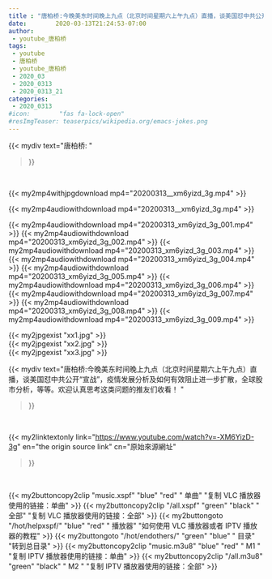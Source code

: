 ```yaml
---
title : "唐柏桥:‪今晚美东时间晚上九点（北京时间星期六上午九点）直播，谈美国怼中共公开“宣战”，疫情发展分析及如何有效阻止进一步扩散，全球股市分析，等等。欢迎认真思考这类问题的推友们收看！‬ "
date:        2020-03-13T21:24:53-07:00
author:
 - youtube_唐柏桥
tags:
 - youtube
 - 唐柏桥
 - youtube_唐柏桥
 - 2020_03
 - 2020_0313
 - 2020_0313_21
categories:
 - 2020_0313
#icon:        "fas fa-lock-open"
#resImgTeaser: teaserpics/wikipedia.org/emacs-jokes.png
---
```


{{< mydiv text="唐柏桥: "
>}}
<br>


{{< my2mp4withjpgdownload mp4="20200313__xm6yizd_3g.mp4" >}}

{{< my2mp4audiowithdownload mp4="20200313__xm6yizd_3g.mp4" >}}

{{< my2mp4audiowithdownload mp4="20200313_xm6yizd_3g_001.mp4" >}}
{{< my2mp4audiowithdownload mp4="20200313_xm6yizd_3g_002.mp4" >}}
{{< my2mp4audiowithdownload mp4="20200313_xm6yizd_3g_003.mp4" >}}
{{< my2mp4audiowithdownload mp4="20200313_xm6yizd_3g_004.mp4" >}}
{{< my2mp4audiowithdownload mp4="20200313_xm6yizd_3g_005.mp4" >}}
{{< my2mp4audiowithdownload mp4="20200313_xm6yizd_3g_006.mp4" >}}
{{< my2mp4audiowithdownload mp4="20200313_xm6yizd_3g_007.mp4" >}}
{{< my2mp4audiowithdownload mp4="20200313_xm6yizd_3g_008.mp4" >}}
{{< my2mp4audiowithdownload mp4="20200313_xm6yizd_3g_009.mp4" >}}

{{< my2jpgexist "xx1.jpg" >}}<br>
{{< my2jpgexist "xx2.jpg" >}}<br>
{{< my2jpgexist "xx3.jpg" >}}<br>



{{< mydiv text="唐柏桥:‪今晚美东时间晚上九点（北京时间星期六上午九点）直播，谈美国怼中共公开“宣战”，疫情发展分析及如何有效阻止进一步扩散，全球股市分析，等等。欢迎认真思考这类问题的推友们收看！‬ "
>}}
<br>

{{< my2linktextonly link="https://www.youtube.com/watch?v=-XM6YizD-3g"
en="the origin source link" cn="原始來源網址"
>}}


<br>

{{< my2buttoncopy2clip "music.xspf"        "blue"   "red"    " 单曲"  "复制 VLC 播放器使用的链接：单曲" >}} {{< my2buttoncopy2clip "/all.xspf"         "green"  "black"  " 全部"  "复制 VLC 播放器使用的链接：全部" >}} {{< my2buttongoto      "/hot/helpxspf/"    "blue"   "red"    " 播放器" "如何使用 VLC 播放器或者 IPTV 播放器的教程" >}} {{< my2buttongoto      "/hot/endothers/"   "green"  "blue"   " 目录"   "转到总目录" >}} {{< my2buttoncopy2clip "music.m3u8"        "blue"   "red"    " M1 "    "复制 IPTV 播放器使用的链接：单曲" >}} {{< my2buttoncopy2clip "/all.m3u8"         "green"  "black"  " M2 "    "复制 IPTV 播放器使用的链接：全部" >}} 

